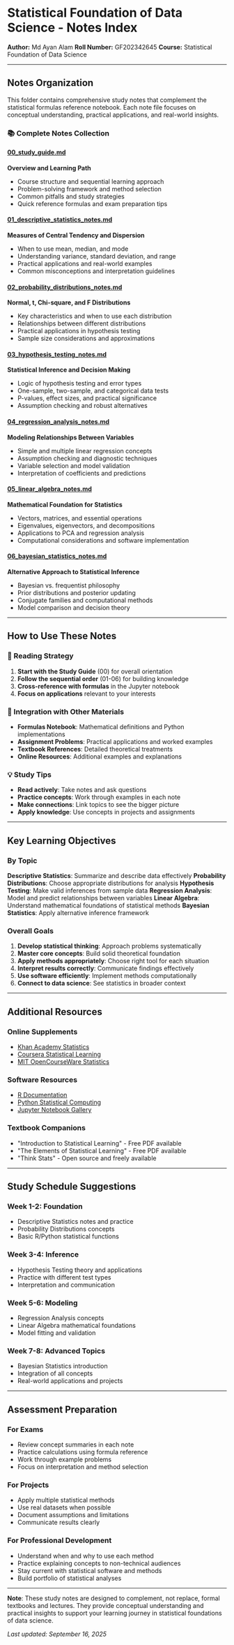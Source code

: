 # Statistical Foundation of Data Science - Notes Index

**Author:** Md Ayan Alam
**Roll Number:** GF202342645
**Course:** Statistical Foundation of Data Science

---

## Notes Organization

This folder contains comprehensive study notes that complement the statistical formulas reference notebook. Each note file focuses on conceptual understanding, practical applications, and real-world insights.

### 📚 Complete Notes Collection

#### [00_study_guide.md](./00_study_guide.md)
**Overview and Learning Path**
- Course structure and sequential learning approach
- Problem-solving framework and method selection
- Common pitfalls and study strategies
- Quick reference formulas and exam preparation tips

#### [01_descriptive_statistics_notes.md](./01_descriptive_statistics_notes.md)
**Measures of Central Tendency and Dispersion**
- When to use mean, median, and mode
- Understanding variance, standard deviation, and range
- Practical applications and real-world examples
- Common misconceptions and interpretation guidelines

#### [02_probability_distributions_notes.md](./02_probability_distributions_notes.md)
**Normal, t, Chi-square, and F Distributions**
- Key characteristics and when to use each distribution
- Relationships between different distributions
- Practical applications in hypothesis testing
- Sample size considerations and approximations

#### [03_hypothesis_testing_notes.md](./03_hypothesis_testing_notes.md)
**Statistical Inference and Decision Making**
- Logic of hypothesis testing and error types
- One-sample, two-sample, and categorical data tests
- P-values, effect sizes, and practical significance
- Assumption checking and robust alternatives

#### [04_regression_analysis_notes.md](./04_regression_analysis_notes.md)
**Modeling Relationships Between Variables**
- Simple and multiple linear regression concepts
- Assumption checking and diagnostic techniques
- Variable selection and model validation
- Interpretation of coefficients and predictions

#### [05_linear_algebra_notes.md](./05_linear_algebra_notes.md)
**Mathematical Foundation for Statistics**
- Vectors, matrices, and essential operations
- Eigenvalues, eigenvectors, and decompositions
- Applications to PCA and regression analysis
- Computational considerations and software implementation

#### [06_bayesian_statistics_notes.md](./06_bayesian_statistics_notes.md)
**Alternative Approach to Statistical Inference**
- Bayesian vs. frequentist philosophy
- Prior distributions and posterior updating
- Conjugate families and computational methods
- Model comparison and decision theory

---

## How to Use These Notes

### 📖 Reading Strategy
1. **Start with the Study Guide** (00) for overall orientation
2. **Follow the sequential order** (01-06) for building knowledge
3. **Cross-reference with formulas** in the Jupyter notebook
4. **Focus on applications** relevant to your interests

### 🔄 Integration with Other Materials
- **Formulas Notebook**: Mathematical definitions and Python implementations
- **Assignment Problems**: Practical applications and worked examples
- **Textbook References**: Detailed theoretical treatments
- **Online Resources**: Additional examples and explanations

### 💡 Study Tips
- **Read actively**: Take notes and ask questions
- **Practice concepts**: Work through examples in each note
- **Make connections**: Link topics to see the bigger picture
- **Apply knowledge**: Use concepts in projects and assignments

---

## Key Learning Objectives

### By Topic
**Descriptive Statistics**: Summarize and describe data effectively
**Probability Distributions**: Choose appropriate distributions for analysis
**Hypothesis Testing**: Make valid inferences from sample data
**Regression Analysis**: Model and predict relationships between variables
**Linear Algebra**: Understand mathematical foundations of statistical methods
**Bayesian Statistics**: Apply alternative inference framework

### Overall Goals
1. **Develop statistical thinking**: Approach problems systematically
2. **Master core concepts**: Build solid theoretical foundation
3. **Apply methods appropriately**: Choose right tool for each situation
4. **Interpret results correctly**: Communicate findings effectively
5. **Use software efficiently**: Implement methods computationally
6. **Connect to data science**: See statistics in broader context

---

## Additional Resources

### Online Supplements
- [Khan Academy Statistics](https://www.khanacademy.org/math/statistics-probability)
- [Coursera Statistical Learning](https://www.coursera.org/learn/statistical-learning)
- [MIT OpenCourseWare Statistics](https://ocw.mit.edu/courses/mathematics/)

### Software Resources
- [R Documentation](https://www.r-project.org/other-docs.html)
- [Python Statistical Computing](https://scipy-lectures.org/packages/statistics/index.html)
- [Jupyter Notebook Gallery](https://github.com/jupyter/jupyter/wiki/A-gallery-of-interesting-Jupyter-Notebooks)

### Textbook Companions
- "Introduction to Statistical Learning" - Free PDF available
- "The Elements of Statistical Learning" - Free PDF available
- "Think Stats" - Open source and freely available

---

## Study Schedule Suggestions

### Week 1-2: Foundation
- Descriptive Statistics notes and practice
- Probability Distributions concepts
- Basic R/Python statistical functions

### Week 3-4: Inference
- Hypothesis Testing theory and applications
- Practice with different test types
- Interpretation and communication

### Week 5-6: Modeling
- Regression Analysis concepts
- Linear Algebra mathematical foundations
- Model fitting and validation

### Week 7-8: Advanced Topics
- Bayesian Statistics introduction
- Integration of all concepts
- Real-world applications and projects

---

## Assessment Preparation

### For Exams
- Review concept summaries in each note
- Practice calculations using formula reference
- Work through example problems
- Focus on interpretation and method selection

### For Projects
- Apply multiple statistical methods
- Use real datasets when possible
- Document assumptions and limitations
- Communicate results clearly

### For Professional Development
- Understand when and why to use each method
- Practice explaining concepts to non-technical audiences
- Stay current with statistical software and methods
- Build portfolio of statistical analyses

---

**Note**: These study notes are designed to complement, not replace, formal textbooks and lectures. They provide conceptual understanding and practical insights to support your learning journey in statistical foundations of data science.

*Last updated: September 16, 2025*
